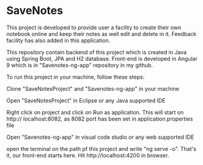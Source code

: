 # SaveNotes
This project is developed to provide user a facility to create their own notebook online and keep their notes as well edit and delete in it. Feedback facility has also added in this application.

This repository contain backend of this project which is created in Java using Spring Boot, JPA and H2 database. Front-end is developed in Angular 9 which is in "Savenotes-ng-app" repository in my github.

To run this project in your machine, follow these steps:

Clone "SaveNotesProject" and "Savenotes-ng-app" in your machine

Open "SaveNotesProject" in Eclipse or any Java supported IDE

Right click on project and click on Run as application. This will start on http:// localhost:8082, as 8082 port has been set in application.properties file

Open "Savenotes-ng-app" in visual code studio or any web supported IDE

open the terminal on the path pf this project and write "ng serve -o". That's it, our front-end starts here. Hit http://localhost:4200 in browser.
